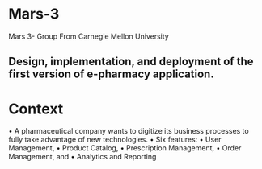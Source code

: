 # Mars-3
Mars 3- Group From Carnegie Mellon University

## Design, implementation, and deployment of the first version of e-pharmacy application. 

# Context
• A pharmaceutical company wants to digitize its business 
processes to fully take advantage of new technologies. 
• Six features: 
• User Management, 
• Product Catalog, 
• Prescription Management, 
• Order Management, and 
• Analytics and Reporting